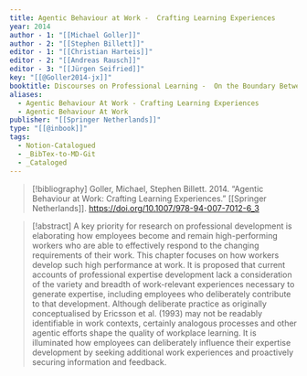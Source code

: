 ```yaml
---
title: Agentic Behaviour at Work -  Crafting Learning Experiences
year: 2014
author - 1: "[[Michael Goller]]"
author - 2: "[[Stephen Billett]]"
editor - 1: "[[Christian Harteis]]"
editor - 2: "[[Andreas Rausch]]"
editor - 3: "[[Jürgen Seifried]]"
key: "[[@Goller2014-jx]]"
booktitle: Discourses on Professional Learning -  On the Boundary Between Learning and Working
aliases:
  - Agentic Behaviour At Work - Crafting Learning Experiences
  - Agentic Behaviour At Work
publisher: "[[Springer Netherlands]]"
type: "[[@inbook]]"
tags:
  - Notion-Catalogued
  - _BibTex-to-MD-Git
  - _Cataloged
---
```


> [!bibliography]
> Goller, Michael, Stephen Billett. 2014. “Agentic Behaviour at Work: Crafting Learning Experiences.” [[Springer Netherlands]]. https://doi.org/10.1007/978-94-007-7012-6_3

> [!abstract]
> A key priority for research on professional development is elaborating how employees become and remain high-performing workers who are able to effectively respond to the changing requirements of their work. This chapter focuses on how workers develop such high performance at work. It is proposed that current accounts of professional expertise development lack a consideration of the variety and breadth of work-relevant experiences necessary to generate expertise, including employees who deliberately contribute to that development. Although deliberate practice as originally conceptualised by Ericsson et al. (1993) may not be readably identifiable in work contexts, certainly analogous processes and other agentic efforts shape the quality of workplace learning. It is illuminated how employees can deliberately influence their expertise development by seeking additional work experiences and proactively securing information and feedback.